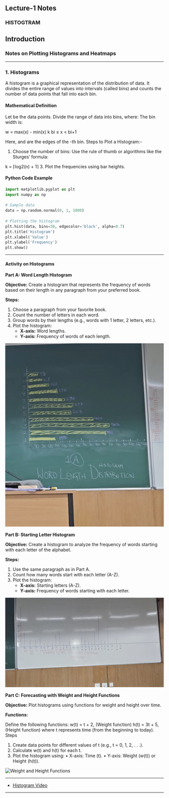 Lecture-1 Notes 
---
### HISTOGTRAM

## Introduction

### Notes on Plotting Histograms and Heatmaps

---

### 1. Histograms

A histogram is a graphical representation of the distribution of data. It divides the entire range of values into intervals (called bins) and counts the number of data points that fall into each bin.

#### Mathematical Definition

Let be the data points. Divide the range of data into bins, where:
The bin width is:

w = max(x) - min(x) k
bi ≤ x < bi+1 

Here, and are the edges of the -th bin.
Steps to Plot a Histogram:-

1. Choose the number of bins: Use the rule of thumb or algorithms like the
Sturges’ formula:

k = ⌈log2(n) + 1⌉
3. Plot the frequencies using bar heights.

#### Python Code Example

```python
import matplotlib.pyplot as plt
import numpy as np

# Sample data
data = np.random.normal(0, 1, 1000)

# Plotting the histogram
plt.hist(data, bins=30, edgecolor='black', alpha=0.7)
plt.title('Histogram')
plt.xlabel('Value')
plt.ylabel('Frequency')
plt.show()
```


---

#### Activity on Histograms

**Part A: Word Length Histogram**

**Objective:** Create a histogram that represents the frequency of words based on their length in any paragraph from your preferred book.

**Steps:**

1. Choose a paragraph from your favorite book.
2. Count the number of letters in each word.
3. Group words by their lengths (e.g., words with 1 letter, 2 letters, etc.).
4. Plot the histogram:
   - **X-axis:** Word lengths.
   - **Y-axis:** Frequency of words of each length.
  
![Word Length Distribution](word_length%20Distribution.jpeg)

**Part B: Starting Letter Histogram**

**Objective:** Create a histogram to analyze the frequency of words starting with each letter of the alphabet.

**Steps:**

1. Use the same paragraph as in Part A.
2. Count how many words start with each letter (A-Z).
3. Plot the histogram:
   - **X-axis:** Starting letters (A-Z).
   - **Y-axis:** Frequency of words starting with each letter.


![Starting Letter Distribution](starting_letter_frequency.jpg)

**Part C: Forecasting with Weight and Height Functions**

**Objective:** Plot histograms using functions for weight and height over time.

**Functions:**

Define the following functions:
w(t) = t + 2, (Weight function)
h(t) = 3t + 5, (Height function)
where t represents time (from the beginning to today).
Steps
1. Create data points for different values of t (e.g., t = 0, 1, 2, . . .).
2. Calculate w(t) and h(t) for each t.
3. Plot the histogram using:
• X-axis: Time (t).
• Y-axis: Weight (w(t)) or Height (h(t)). 

![Weight and Height Functions](weight_height_forecasting.jpeg) 





---


- [Histogram Video](https://drive.google.com/file/d/1g_NWFWEwnrwKtEe_6Ub3wr88oSFAZrdw/view?usp=drive_link)

---



